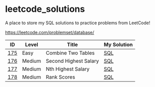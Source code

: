 # leetcode_solutions

A place to store my SQL solutions to practice problems from LeetCode!

https://leetcode.com/problemset/database/

| ID | Level | Title | My Solution |
| --- | --- | --- | --- |
| [175](https://leetcode.com/problems/combine-two-tables/) | Easy | Combine Two Tables | [SQL](easy/175_Combine_Two_Tables.sql)
| [176](https://leetcode.com/problems/second-highest-salary/) | Medium | Second Highest Salary | [SQL](medium/176_Second_Highest_Salary.sql)
| [177](https://leetcode.com/problems/nth-highest-salary/) | Medium | Nth Highest Salary | [SQL](medium/177_Nth_Highest_Salary.sql)
| [178](https://leetcode.com/problems/rank-scores/) | Medium | Rank Scores | [SQL](medium/178_Rank_Scores.sql)